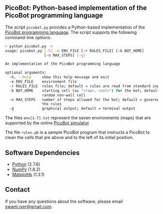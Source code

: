 ## PicoBot: Python-based implementation of the PicoBot programming language

The script `picobot.py` provides a Python-based implementation of the [PicoBot programming language](https://www.cs.hmc.edu/csforall/Introduction/Introduction.html#picobot). The script supports the following command-line options:

```bash
> python picobot.py -h
usage: picobot.py [-h] -e ENV_FILE [-r RULES_FILE] [-b BOT_HOME]
                  [-n MAX_STEPS] [-g]

An implementation of the PicoBot programming language

optional arguments:
  -h, --help     show this help message and exit
  -e ENV_FILE    environment file
  -r RULES_FILE  rules file; default = rules are read from standard input
  -b BOT_HOME    starting cell (as "<row>, <col>") for the bot; default =
                 random non-wall cell
  -n MAX_STEPS   number of steps allowed for the bot; default = governed by
                 the rules
  -g             graphical output; default = terminal output
```

The files `env[1-7].txt` represent the seven environments (maps) that are supported by the online [PicoBot simulator](http://www.cs.hmc.edu/picobot/).

The file `rules.pb` is a sample PicoBot program that instructs a PicoBot to clean the cells that are above and to the left of its initial position.

## Software Dependencies

* [Python](https://www.python.org/) (2.7.6)
* [NumPy](http://www.numpy.org/) (1.8.2)
* [Matplotlib](http://matplotlib.org/) (1.3.1)

## Contact

If you have any questions about the software, please email swami.iyer@gmail.com.
